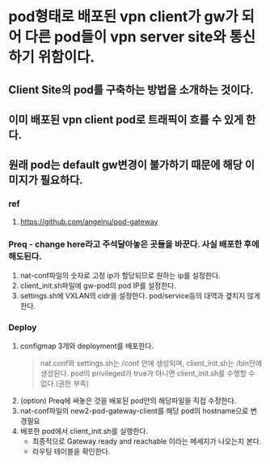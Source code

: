 # pod형태로 배포된 vpn client가 gw가 되어 다른 pod들이 vpn server site와 통신하기 위함이다.
## Client Site의 pod를 구축하는 방법을 소개하는 것이다.
## 이미 배포된 vpn client pod로 트래픽이 흐를 수 있게 한다.
## 원래 pod는 default gw변경이 불가하기 때문에 해당 이미지가 필요하다.

### ref
1. https://github.com/angelnu/pod-gateway

### Preq - change here라고 주석달아놓은 곳들을 바꾼다. 사실 배포한 후에 해도된다.
1. nat-conf파일의 숫자로 고정 ip가 할당되므로 원하는 ip를 설정한다.
2. client_init.sh파일에 gw-pod의 pod IP를 설정한다.
3. settings.sh에 VXLAN의 cidr을 설정한다. pod/service등의 대역과 곂치지 않게 한다.

### Deploy
1. configmap 3개와 deployment를 배포한다.
    > nat.conf와 settings.sh는 /conf 안에 생성되며, client_init.sh는 /bin안에 생성된다.
    > pod의 privileged가 true가 아니면 client_init.sh를 수행할 수 없다.(권한 부족)
2. (option) Preq에 써놓은 것을 배포된 pod안의 해당파일을 직접 수정한다.
3. nat-conf파일의 new2-pod-gateway-client를 해당 pod의 hostname으로 변경필요
4. 배포한 pod에서 client_init.sh를 실행한다.
    - 최종적으로 Gateway ready and reachable 이라는 메세지가 나오는지 본다.
    - 라우팅 테이블을 확인한다.